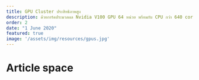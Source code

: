```yaml
---
title: GPU Cluster ประสิทธิภาพสูง
description: ด้วยการ์ดประมวลผล Nvidia V100 GPU 64 หน่วย พร้อมกับ CPU กว่า 640 cores และหน่วยความจำกว่า 4 TB
order: 2
date: "1 June 2020"
featured: true
image: '/assets/img/resources/gpus.jpg'
---
```

# Article space
